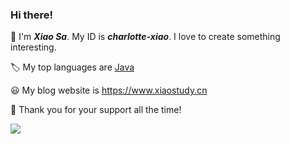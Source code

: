 <!--
**charlotte-xiao/charlotte-xiao** is a ✨ _special_ ✨ repository because its `README.md` (this file) appears on your GitHub profile.

Here are some ideas to get you started:

- 🔭 I’m currently working on ...
- 🌱 I’m currently learning ...
- 👯 I’m looking to collaborate on ...
- 🤔 I’m looking for help with ...
- 💬 Ask me about ...
- 📫 How to reach me: ...
- 😄 Pronouns: ...
- ⚡ Fun fact: ...
-->
### Hi there! 

:wave: I'm ***Xiao Sa***. My ID is ***charlotte-xiao***. I love to create something interesting. 

:label: My top languages are [Java](https://www.java.com/)

:smiley: My blog website is  https://www.xiaostudy.cn

:handshake: Thank you for your support all the time!

<a href="https://github.com/anuraghazra/github-readme-stats"><img src="https://github-readme-stats.vercel.app/api?username=charlotte-xiao&show_icons=true&theme=dracula"/></a>



